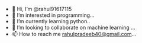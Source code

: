 - 👋 Hi, I’m @rahul91617115
- 👀 I’m interested in programming...
- 🌱 I’m currently learning python..
- 💞️ I’m looking to collaborate on machine learning ...
- 📫 How to reach me rahulpradeeb40@gmail.com...




<!---
rahul91617115/rahul91617115 is a ✨ special ✨ repository because its `README.md` (this file) appears on your GitHub profile.
You can click the Preview link to take a look at your changes.
--->
